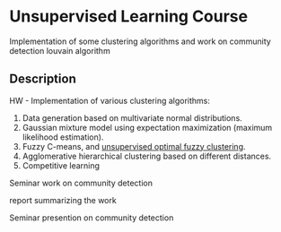 # Unsupervised Learning Course
Implementation of some clustering algorithms and work on community detection louvain algorithm

## Description
HW - Implementation of various clustering algorithms: 
1. Data generation based on multivariate normal distributions.
2. Gaussian mixture model using expectation maximization (maximum likelihood estimation).
3. Fuzzy C-means, and [unsupervised optimal fuzzy clustering](https://ieeexplore.ieee.org/abstract/document/192473/).
4. Agglomerative hierarchical clustering based on different distances.
5. Competitive learning

Seminar work on community detection

report summarizing the work

Seminar presention on community detection